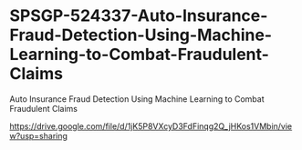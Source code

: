 # SPSGP-524337-Auto-Insurance-Fraud-Detection-Using-Machine-Learning-to-Combat-Fraudulent-Claims
Auto Insurance Fraud Detection Using Machine Learning to Combat Fraudulent Claims

https://drive.google.com/file/d/1jK5P8VXcyD3FdFinqg2Q_jHKos1VMbin/view?usp=sharing
